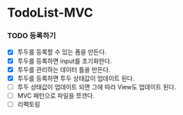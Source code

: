 # TodoList-MVC

### TODO 등록하기

- [x] 투두를 등록할 수 있는 폼을 만든다.
- [x] 투두를 등록하면 input를 초기화한다.
- [x] 투두를 관리하는 데이터 틀을 만든다.
- [x] 투두를 등록하면 투두 상태값이 업데이트 된다.
- [ ] 투두 상태값이 업데이트 되면 그에 따라 View도 업데이트 된다.
- [ ] MVC 페턴으로 파일을 쪼갠다.
- [ ] 리펙토링
